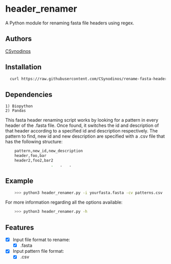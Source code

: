 # header_renamer
A Python module for renaming fasta file headers using regex.

## Authors
[CSynodinos](https://github.com/CSynodinos)

## Installation

```bash
  curl https://raw.githubusercontent.com/CSynodinos/rename-fasta-headers/master/header_renamer.py -o header_renamer.py
```

## Dependencies
    1) Biopython
    2) Pandas 

This fasta header renaming script works by looking for a pattern in every header of the .fasta file.
Once found, it switches the id and description of that header according to a specified id and description
respectively. The pattern to find, new id and new description are specified with a .csv file that has the following
structure:
```bash
    pattern,new_id,new_description
    header,foo,bar
    header2,foo2,bar2
                    .   .   .
```

## Example
```bash
    >>> python3 header_renamer.py -i yourfasta.fasta -cv patterns.csv  
```

For more information regarding all the options available:
```bash
    >>> python3 header_renamer.py -h
```

## Features

- [x] Input file format to rename:
    - [x] .fasta

- [x] Input pattern file format:
    - [x] .csv
